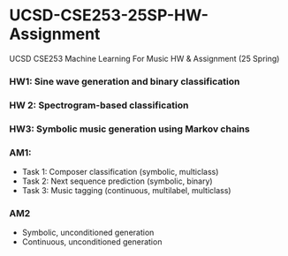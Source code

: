 # UCSD-CSE253-25SP-HW-Assignment
UCSD CSE253 Machine Learning For Music HW &amp; Assignment (25 Spring)

### HW1: Sine wave generation and binary classification

### HW 2: Spectrogram-based classification

### HW3:  Symbolic music generation using Markov chains

### AM1:
- Task 1: Composer classification (symbolic, multiclass)
- Task 2: Next sequence prediction (symbolic, binary)
- Task 3: Music tagging (continuous, multilabel, multiclass)

### AM2
- Symbolic, unconditioned generation
- Continuous, unconditioned generation